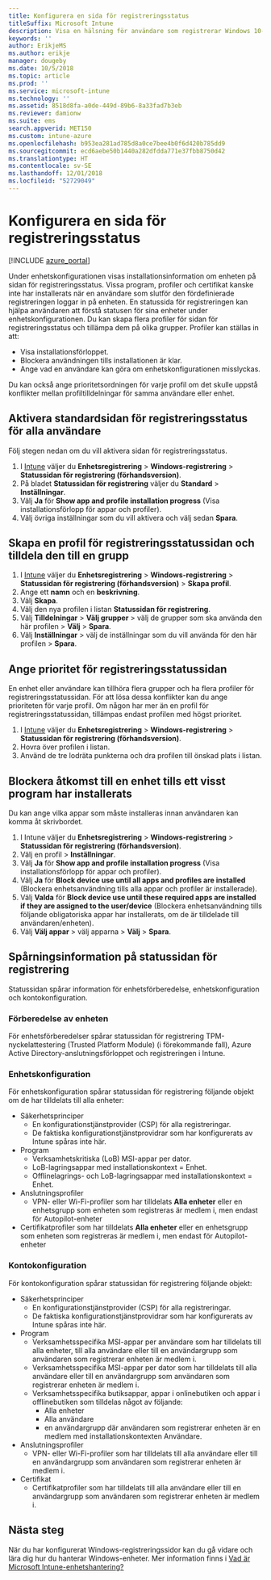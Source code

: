 ```yaml
---
title: Konfigurera en sida för registreringsstatus
titleSuffix: Microsoft Intune
description: Visa en hälsning för användare som registrerar Windows 10-enheter.
keywords: ''
author: ErikjeMS
ms.author: erikje
manager: dougeby
ms.date: 10/5/2018
ms.topic: article
ms.prod: ''
ms.service: microsoft-intune
ms.technology: ''
ms.assetid: 8518d8fa-a0de-449d-89b6-8a33fad7b3eb
ms.reviewer: damionw
ms.suite: ems
search.appverid: MET150
ms.custom: intune-azure
ms.openlocfilehash: b953ea281ad785d8a0ce7bee4b0f6d420b785dd9
ms.sourcegitcommit: ecd6aebe50b1440a282dfdda771e37fbb8750d42
ms.translationtype: HT
ms.contentlocale: sv-SE
ms.lasthandoff: 12/01/2018
ms.locfileid: "52729049"
---
```

# <a name="set-up-an-enrollment-status-page"></a>Konfigurera en sida för registreringsstatus
 
[!INCLUDE [azure_portal](./includes/azure_portal.md)]
 
Under enhetskonfigurationen visas installationsinformation om enheten på sidan för registreringsstatus. Vissa program, profiler och certifikat kanske inte har installerats när en användare som slutför den fördefinierade registreringen loggar in på enheten. En statussida för registreringen kan hjälpa användaren att förstå statusen för sina enheter under enhetskonfigurationen. Du kan skapa flera profiler för sidan för registreringsstatus och tillämpa dem på olika grupper. Profiler kan ställas in att:
- Visa installationsförloppet.
- Blockera användningen tills installationen är klar.
- Ange vad en användare kan göra om enhetskonfigurationen misslyckas.

Du kan också ange prioritetsordningen för varje profil om det skulle uppstå konflikter mellan profiltilldelningar för samma användare eller enhet.

 
## <a name="turn-on-default-enrollment-status-page-for-all-users"></a>Aktivera standardsidan för registreringsstatus för alla användare

Följ stegen nedan om du vill aktivera sidan för registreringsstatus.
 
1. I [Intune](https://aka.ms/intuneportal) väljer du **Enhetsregistrering** > **Windows-registrering** > **Statussidan för registrering (förhandsversion)**.
2. På bladet **Statussidan för registrering**  väljer du **Standard** > **Inställningar**.
3. Välj **Ja** för **Show app and profile installation progress** (Visa installationsförlopp för appar och profiler).
4. Välj övriga inställningar som du vill aktivera och välj sedan **Spara**.

## <a name="create-enrollment-status-page-profile-and-assign-to-a-group"></a>Skapa en profil för registreringsstatussidan och tilldela den till en grupp

1. I [Intune](https://aka.ms/intuneportal) väljer du **Enhetsregistrering** > **Windows-registrering** > **Statussidan för registrering (förhandsversion)** > **Skapa profil**.
2. Ange ett **namn** och en **beskrivning**.
3. Välj **Skapa**.
4. Välj den nya profilen i listan **Statussidan för registrering**.
5. Välj **Tilldelningar** > **Välj grupper** > välj de grupper som ska använda den här profilen > **Välj** > **Spara**.
6. Välj **Inställningar** > välj de inställningar som du vill använda för den här profilen > **Spara**.

## <a name="set-the-enrollment-status-page-priority"></a>Ange prioritet för registreringsstatussidan

En enhet eller användare kan tillhöra flera grupper och ha flera profiler för registreringsstatussidan. För att lösa dessa konflikter kan du ange prioriteten för varje profil. Om någon har mer än en profil för registreringsstatussidan, tillämpas endast profilen med högst prioritet.

1. I [Intune](https://aka.ms/intuneportal) väljer du **Enhetsregistrering** > **Windows-registrering** > **Statussidan för registrering (förhandsversion)**.
2. Hovra över profilen i listan.
3. Använd de tre lodräta punkterna och dra profilen till önskad plats i listan.

## <a name="block-access-to-a-device-until-a-specific-application-is-installed"></a>Blockera åtkomst till en enhet tills ett visst program har installerats

Du kan ange vilka appar som måste installeras innan användaren kan komma åt skrivbordet.

1. I Intune väljer du **Enhetsregistrering** > **Windows-registrering** > **Statussidan för registrering (förhandsversion)**.
2. Välj en profil > **Inställningar**.
3. Välj **Ja** för **Show app and profile installation progress** (Visa installationsförlopp för appar och profiler).
4. Välj **Ja** för **Block device use until all apps and profiles are installed** (Blockera enhetsanvändning tills alla appar och profiler är installerade).
5. Välj **Valda** för **Block device use until these required apps are installed if they are assigned to the user/device** (Blockera enhetsanvändning tills följande obligatoriska appar har installerats, om de är tilldelade till användaren/enheten).
 6. Välj **Välj appar** > välj apparna > **Välj** > **Spara**.

## <a name="enrollment-status-page-tracking-information"></a>Spårningsinformation på statussidan för registrering

Statussidan spårar information för enhetsförberedelse, enhetskonfiguration och kontokonfiguration.

### <a name="device-preparation"></a>Förberedelse av enheten

För enhetsförberedelser spårar statussidan för registrering TPM-nyckelattestering (Trusted Platform Module) (i förekommande fall), Azure Active Directory-anslutningsförloppet och registreringen i Intune.

### <a name="device-setup"></a>Enhetskonfiguration

För enhetskonfiguration spårar statussidan för registrering följande objekt om de har tilldelats till alla enheter:
- Säkerhetsprinciper
    - En konfigurationstjänstprovider (CSP) för alla registreringar.
    - De faktiska konfigurationstjänstprovidrar som har konfigurerats av Intune spåras inte här.
- Program
    - Verksamhetskritiska (LoB) MSI-appar per dator.
    - LoB-lagringsappar med installationskontext = Enhet.
    - Offlinelagrings- och LoB-lagringsappar med installationskontext = Enhet.
- Anslutningsprofiler
    - VPN- eller Wi-Fi-profiler som har tilldelats **Alla enheter** eller en enhetsgrupp som enheten som registreras är medlem i, men endast för Autopilot-enheter
- Certifikatprofiler som har tilldelats **Alla enheter** eller en enhetsgrupp som enheten som registreras är medlem i, men endast för Autopilot-enheter

### <a name="account-setup"></a>Kontokonfiguration
För kontokonfiguration spårar statussidan för registrering följande objekt:
- Säkerhetsprinciper
    - En konfigurationstjänstprovider (CSP) för alla registreringar.
    - De faktiska konfigurationstjänstprovidrar som har konfigurerats av Intune spåras inte här.
- Program
    - Verksamhetsspecifika MSI-appar per användare som har tilldelats till alla enheter, till alla användare eller till en användargrupp som användaren som registrerar enheten är medlem i.
    - Verksamhetsspecifika MSI-appar per dator som har tilldelats till alla användare eller till en användargrupp som användaren som registrerar enheten är medlem i.
    - Verksamhetsspecifika butiksappar, appar i onlinebutiken och appar i offlinebutiken som tilldelas något av följande:
        - Alla enheter
        - Alla användare
        - en användargrupp där användaren som registrerar enheten är en medlem med installationskontexten Användare.
- Anslutningsprofiler
    - VPN- eller Wi-Fi-profiler som har tilldelats till alla användare eller till en användargrupp som användaren som registrerar enheten är medlem i.
- Certifikat
    - Certifikatprofiler som har tilldelats till alla användare eller till en användargrupp som användaren som registrerar enheten är medlem i.

## <a name="next-steps"></a>Nästa steg
När du har konfigurerat Windows-registreringssidor kan du gå vidare och lära dig hur du hanterar Windows-enheter. Mer information finns i [Vad är Microsoft Intune-enhetshantering?](https://docs.microsoft.com/intune/device-management)
